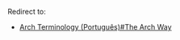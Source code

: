 Redirect to:

*   [Arch Terminology (Português)#The Arch Way](/index.php/Arch_Terminology_(Portugu%C3%AAs)#The_Arch_Way "Arch Terminology (Português)")